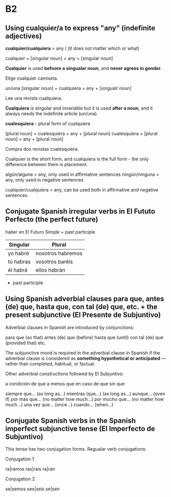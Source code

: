 # B2

## Using cualquier/a to express "any" (indefinite adjectives)

**cualquier/cualquiera** = any ( (it does not matter which or what)

cualquier + [singular noun] = any + [singular noun]

**Cualquier** is used **befoore a singualar noun**, and **never agrees in gender**.

Elige cualquier camiseta.

un/una [singular noun] + cualquiera = any + [singualr noun]

Lee una revista cualquiera.

**Cualquiera** is singular and invariable but it is used **after a noun**, and it always needs the indefinite article (un/una).

**cualesquiera** - plural form of cualquiera

[plural noun] + cualesquiera = any + [plural noun]
cualesquiera + [plural noun] = any + [plural noun]

Compra dos revistas cualesquiera.

Cualquier is the short form, and cualquiera is the full form - the only difference between them is placement.

algún/alguna = any, only used in affirmative sentences
ningún/ninguna = any, only used in negative sentences

cualquier/cualquiera = any, can be used both in affirmative and negative sentences.

## Conjugate Spanish irregular verbs in El Fututo Perfecto (the perfect future)

haber en El Futuro Simple + past participle

|Singular|Plural|
|-|-|
|yo habré|nosotros habremos|
|tú habras|vosotros baréis|
|él habrá|ellos habrán|

+ past participle

## Using Spanish adverbial clauses para que, antes (de) que, hasta que, con tal (de) que, etc. + the present subjunctive (El Presente de Subjuntivo)

Adverbial clauses in Spanish are introduced by conjunctions:

para que (so that)
antes (de) que (before)
hasta que (until)
con tal (de) que (provided that)
etc.

The subjunctive mood is required in the adverbial clause in Spanish if the adverbial clause is considered as **something hypothetical or anticipated** —rather than completed, habitual, or factual.

Other adverbial constructions followed by El Subjuntivo:

a condición de que
a menos que
en caso de que
sin que

siempre que... (as long as...)
mientras (que...) (as long as...)
aunque... (even if)
por más que... (no matter how much...)
por mucho que... (no matter how much...)
una vez que... (once...)
cuando... (when...)

## Conjugate Spanish verbs in the Spanish imperfect subjunctive tense (El Imperfecto de Subjuntivo)

This tense has two conjugation forms. Regualar verb conjugations:

Conjugation 1

ra|ramos
ras|rais
ra|ran

Conjugation 2

se|semos
ses|seis
se|sen
